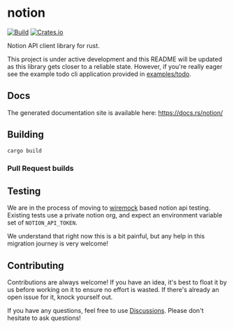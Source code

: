 # notion

[![Build](https://github.com/jakeswenson/notion/actions/workflows/build.yml/badge.svg)](https://github.com/jakeswenson/notion/actions/workflows/build.yml)
[![Crates.io](https://img.shields.io/crates/v/notion.svg)](https://crates.io/crates/notion)

Notion API client library for rust.

This project is under active development and this README will be updated as this library gets closer to a reliable state.
However, if you're really eager see the example todo cli application provided in [examples/todo](examples/todo).

## Docs

The generated documentation site is available here: <https://docs.rs/notion/>

## Building

```bash
cargo build
```

### Pull Request builds



## Testing

We are in the process of moving to [wiremock](https://docs.rs/wiremock/latest/wiremock/) based notion api testing.
Existing tests use a private notion org, and expect an environment variable set of `NOTION_API_TOKEN`.

We understand that right now this is a bit painful, but any help in this migration journey is very welcome!

## Contributing

Contributions are always welcome!
If you have an idea, it's best to float it by us before working on it to ensure no effort is wasted.
If there's already an open issue for it, knock yourself out.

If you have any questions, feel free to use [Discussions](https://github.com/jakeswenson/notion/discussions).
Please don't hesitate to ask questions!
